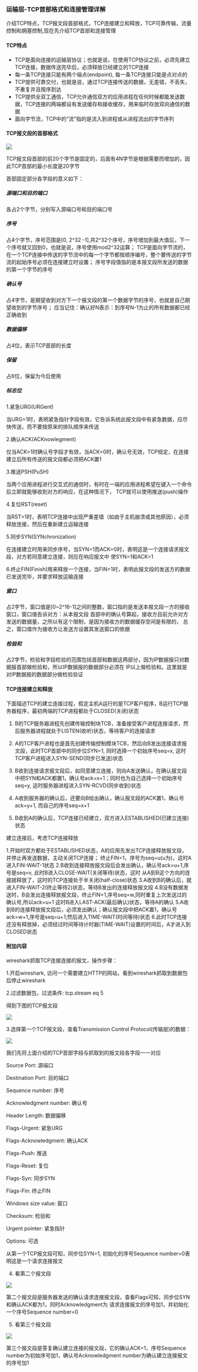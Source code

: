 ### 运输层-TCP首部格式和连接管理详解

介绍TCP特点，TCP报文段首部格式，TCP连接建立和释放，TCP可靠传输，流量控制和拥塞控制,现在先介绍TCP首部和连接管理

#### TCP特点

* TCP是面向连接的运输层协议；也就是说，在使用TCP协议之前，必须先建立TCP连接，数据传送完毕后，必须释放已经建立的TCP连接
* 每一条TCP连接只能有两个端点(endpoint), 每一条TCP连接只能是点对点的
* TCP提供可靠交付，也就是说，通过TCP连接传送的数据，无差错，不丢失，不重复并且按序到达
* TCP提供全双工通信，TCP允许通信双方的应用进程在任何时候都能发送数据，TCP连接的两端都设有发送缓存和接收缓存，用来临时存放双向通信的数据
* 面向字节流，TCP中的“流”指的是流入到进程或从进程流出的字节序列

#### TCP报文段的首部格式

![](https://github.com/yangguangyong/yangguangyong-s-blog/blob/master/assets/2016/06/tcp_header.png)

TCP报文段首部的前20个字节是固定的，后面有4N字节是根据需要而增加的，因此TCP首部的最小长度是20字节

首部固定部分各字段的意义如下：

##### 源端口和目的端口

各占2个字节，分别写入源端口号和目的端口号

##### 序号

占4个字节，序号范围是[0, 2^32 -1],共2^32个序号，序号增加到最大值后，下一个序号就又回到0，也就是说，序号使用mod2^32运算；
TCP是面向字节流的，在一个TCP连接中传送的字节流中的每一个字节都按顺序编号，整个要传送的字节流的起始序号必须在连接建立时设置；
序号字段值指的是本报文段所发送的数据的第一个字节的序号

##### 确认号

占4字节，是期望收到对方下一个报文段的第一个数据字节的序号，也就是自己期望收到的字节序号；
应当记住：确认好N表示：到序号N-1为止的所有数据都已经正确收到

##### 数据偏移

占4位，表示TCP首部的长度

##### 保留

占6位，保留为今后使用

##### 标志位

1.紧急URG(URGent)

当URG=1时，表明紧急指针字段有效，它告诉系统此报文段中有紧急数据，应尽快传送，而不要按原来的排队顺序来传送

2.确认ACK(ACKnowlegment)

仅当ACK=1时确认号字段才有效，当ACK=0时，确认号无效，TCP规定，在连接建立后所有传送的报文段都必须把ACK置1

3.推送PSH(PuSH)

当两个应用进程进行交互式的通信时，有时在一端的应用进程希望在键入一个命令后立即就能够收到对方的响应，在这种情况下，
TCP就可以使用推送(push)操作

4.复位RST(reset)

当RST=1时，表明TCP连接中出现严重差错（如由于主机崩溃或其他原因），必须释放连接，然后在重新建立运输连接

5.同步SYN(SYNchronization)

在连接建立时用来同步序号，当SYN=1而ACK=0时，表明这是一个连接请求报文段，对方若同意建立连接，则应在响应报文中
使SYN=1和ACK=1

6.终止FIN(Finish)用来释放一个连接，当FIN=1时，表明此报文段的发送方的数据已发送完毕，并要求释放运输连接

##### 窗口

占2字节，窗口值是[0~2^16-1]之间的整数，窗口指的是发送本报文段一方的接收窗口，窗口值告诉对方：从本报文段
首部中的确认号算起，接收方目前允许对方发送的数据量，之所以有这个限制，是因为接收方的数据缓存空间是有限的，
总之，窗口值作为接收方让发送方设置其发送窗口的依据

##### 检验和

占2字节，检验和字段检验的范围包括首部和数据这两部分，因为IP数据报只对数据报首部做检验和，所以IP数据报的数据部分必须在
IP以上做检验和。这里就是对IP数据报的数据部分做检验验证

#### TCP连接建立和释放

下面描述TCP的建立连接过程，假定主机A运行的是TCP客户程序，B运行TCP服务器程序，最初两端的TCP进程都处于CLOSED(关闭)状态

1. B的TCP服务器进程先创建传输控制块TCB，准备接受客户进程连接请求，然后服务器进程就处于LISTEN(收听)状态，等待客户的连接请求

2. A的TCP客户进程也是首先创建传输控制模块TCB，然后向B发出连接请求报文段，此时TCP首部中的同步位SYN=1, 同时选择一个初始序号seq=x,
    这时TCP客户进程进入SYN-SEND(同步已发送)状态

3. B收到连接请求报文段后，如同意建立连接，则向A发送确认，在确认报文段中把SYN和ACK都置1，确认号ack=x+1；同时也为自己选择一个初始序号seq=y,
    这时服务器进程进入SYN-RCVD(同步收到)状态

4. A收到服务器的确认后，还要向B给出确认，确认报文段的ACK置1，确认号ack=y+1, 而自己的序号seq=x+1

5. B收到A的确认后，TCP连接已经建立，双方进入ESTABLISHED(已建立连接)状态

建立连接后，考虑TCP连接释放

1.开始时双方都处于ESTABLISHED状态，A的应用先发出TCP连接释放报文段，并停止再发送数据，主动关闭TCP连接；
   终止FIN=1，序号为seq=u(u为)，这时A进入FIN-WAIT-1状态
2.B收到连接释放报文段后会发出确认，确认号ack=u+1,序号是seq=v, 此时B进入CLOSE-WAIT(关闭等待)状态，这时
   从A到B这个方向的连接就释放了，这时的TCP连接处于半关闭(half-close)状态
3.A收到B的确认后，就进入FIN-WAIT-2(终止等待2)状态，等待B发出的连接释放报文段
4.B没有数据发送时，B会发出连接释放报文段，终止FIN=1,序号seq=w,同时重复上次发送过的确认号,所以ack=u+1
   这时B进入LAST-ACK(最后确认)状态，等待A的确认
5.A收到B的连接释放报文段后，必须发出确认；确认报文段中把ACK置1，确认号ack=w+1,序号是seq=u+1;然后进入TIME-WAIT(时间等待)状态
6.此时TCP连接还没有释放掉，必须经过时间等待计时器(TIME-WAIT)设置的时间后，A才进入到CLOSED状态


#### 附加内容

wireshark抓取TCP连接连接的报文，操作步骤：

1.开启wireshark, 访问一个需要建立HTTP的网站，看到wireshark抓取到数据包后停止wireshark

2.过滤数据包，过滤条件: tcp.stream eq 5

得到下图的TCP报文段

![](https://github.com/yangguangyong/yangguangyong-s-blog/blob/master/assets/2016/06/tcp_data.png)

3.选择第一个TCP报文段，查看Transmission Control Protocol(传输层)的数据：

![](https://github.com/yangguangyong/yangguangyong-s-blog/blob/master/assets/2016/06/tcp_conn_1.png)

我们先将上面介绍的TCP首部字段与抓取到的报文段各字段一一对应

Source Port: 源端口

Destination Port: 目的端口

Sequence number: 序号

Acknowledgment number: 确认号

Header Length: 数据偏移

Flags-Urgent: 紧急URG

Flags-Acknowledgment: 确认ACK

Flags-Push: 推送

Flags-Reset: 复位

Flags-Syn: 同步SYN

Flags-Fin: 终止FIN

Windows size value: 窗口

Checksum: 检验和

Urgent pointer: 紧急指针

Options: 可选

从第一个TCP报文段可知，同步位SYN=1, 初始化的序号Sequence number=0表明这是一个请求连接报文

4. 看第二个报文段

![](https://github.com/yangguangyong/yangguangyong-s-blog/blob/master/assets/2016/06/tcp_conn_2.png)

第二个报文段是服务器发送的确认请求连接报文段，查看Flags可知，同步位SYN和确认ACK都为1，同时Acknowledgment为
请求连接报文的序号加1，并初始化一个序号Sequence number=0

5. 看第三个报文段

![](https://github.com/yangguangyong/yangguangyong-s-blog/blob/master/assets/2016/06/tcp_conn_3.png)

第三个报文段是答复确认建立连接的报文段，它的确认ACK=1，序号Sequence number为初始序号加1，确认号Acknowledgment number为确认建立连接报文的序号加1
